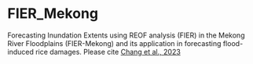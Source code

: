 # FIER_Mekong
Forecasting Inundation Extents using REOF analysis (FIER) in the Mekong River Floodplains (FIER-Mekong) and its application in forecasting flood-induced rice damages.
Please cite <a href="https://www.sciencedirect.com/science/article/pii/S1364815223000294">Chang et al., 2023</a>
